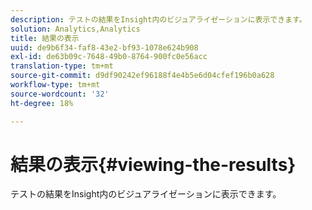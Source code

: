 ```yaml
---
description: テストの結果をInsight内のビジュアライゼーションに表示できます。
solution: Analytics,Analytics
title: 結果の表示
uuid: de9b6f34-faf8-43e2-bf93-1078e624b908
exl-id: de63b09c-7648-49b0-8764-900fc0e56acc
translation-type: tm+mt
source-git-commit: d9df90242ef96188f4e4b5e6d04cfef196b0a628
workflow-type: tm+mt
source-wordcount: '32'
ht-degree: 18%

---
```


# 結果の表示{#viewing-the-results}

テストの結果をInsight内のビジュアライゼーションに表示できます。
